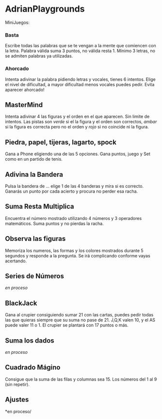 # AdrianPlaygrounds

MiniJuegos:

### Basta
Escribe todas las palabras que se te vengan a la mente que comiencen con la letra. Palabra válida suma 3 puntos, no válida resta 1. Mínimo 3 letras, no se admiten palabras ya utilizadas.

### Ahorcado
Intenta adivinar la palabra pidiendo letras y vocales, tienes 6 intentos. Elige el nivel de dificultad, a mayor dificultad menos vocales puedes pedir. Evita aparecer ahorcado!

## MasterMind
Intenta adivinar 4 las figuras y el orden en el que aparecen. Sin limite de intentos. Las pistas son *verde* si el la figura y el orden son correctos, *ambar* si la figura es correcta pero no el orden y *rojo* si no coincide ni la figura.

## Piedra, papel, tijeras, lagarto, spock
Gana a Phone eligiendo una de las 5 opciones. Gana puntos, juego y Set como en un partido de tenis.

## Adivina la Bandera
Pulsa la bandera de ... elige 1 de las 4 banderas y mira si es correcto. Ganarás un punto por cada acierto y procura no perder esa racha.

## Suma Resta Multiplica
Encuentra el número mostrado utilizando 4 números y 3 operadores matemáticos. Suma puntos y no pierdas la racha.

## Observa las figuras
Memoriza los numeros, las formas y los colores mostrados durante 5 segundos y responde a la pregunta. Se irá complicando conforme vayas acertando.

## Series de Números
*en proceso*

## BlackJack
Gana al crupier consiguiendo sumar 21 con las cartas, puedes pedir todas las que quieras siempre que su suma no pase de 21. J,Q,K valen 10, y el AS puede valer 11 o 1. El crupier se plantará con 17 puntos o más. 

## Suma los dados
*en proceso*

## Cuadrado Mágino
Consigue que la suma de las filas y columnas sea 15. Los números del 1 al 9 (sin repetir).

## Ajustes
*en proceso/

